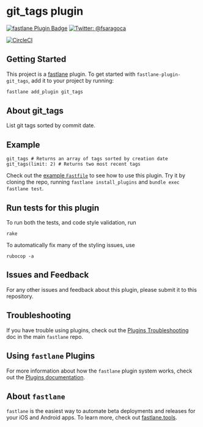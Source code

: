 # git_tags plugin

[![fastlane Plugin Badge](https://rawcdn.githack.com/fastlane/fastlane/master/fastlane/assets/plugin-badge.svg)](https://rubygems.org/gems/fastlane-plugin-git_tags)
[![Twitter: @fsaragoca](https://img.shields.io/badge/contact-@fsaragoca-blue.svg?style=flat)](https://twitter.com/fsaragoca)

[![CircleCI](https://circleci.com/gh/fsaragoca/fastlane-plugin-git_tags.svg?style=svg)](https://circleci.com/gh/fsaragoca/fastlane-plugin-git_tags)

## Getting Started

This project is a [fastlane](https://github.com/fastlane/fastlane) plugin. To get started with `fastlane-plugin-git_tags`, add it to your project by running:

```bash
fastlane add_plugin git_tags
```

## About git_tags

List git tags sorted by commit date.

## Example

```
git_tags # Returns an array of tags sorted by creation date
git_tags(limit: 2) # Returns two most recent tags
```

Check out the [example `Fastfile`](fastlane/Fastfile) to see how to use this plugin. Try it by cloning the repo, running `fastlane install_plugins` and `bundle exec fastlane test`.

## Run tests for this plugin

To run both the tests, and code style validation, run

```
rake
```

To automatically fix many of the styling issues, use
```
rubocop -a
```

## Issues and Feedback

For any other issues and feedback about this plugin, please submit it to this repository.

## Troubleshooting

If you have trouble using plugins, check out the [Plugins Troubleshooting](https://github.com/fastlane/fastlane/blob/master/fastlane/docs/PluginsTroubleshooting.md) doc in the main `fastlane` repo.

## Using `fastlane` Plugins

For more information about how the `fastlane` plugin system works, check out the [Plugins documentation](https://github.com/fastlane/fastlane/blob/master/fastlane/docs/Plugins.md).

## About `fastlane`

`fastlane` is the easiest way to automate beta deployments and releases for your iOS and Android apps. To learn more, check out [fastlane.tools](https://fastlane.tools).
